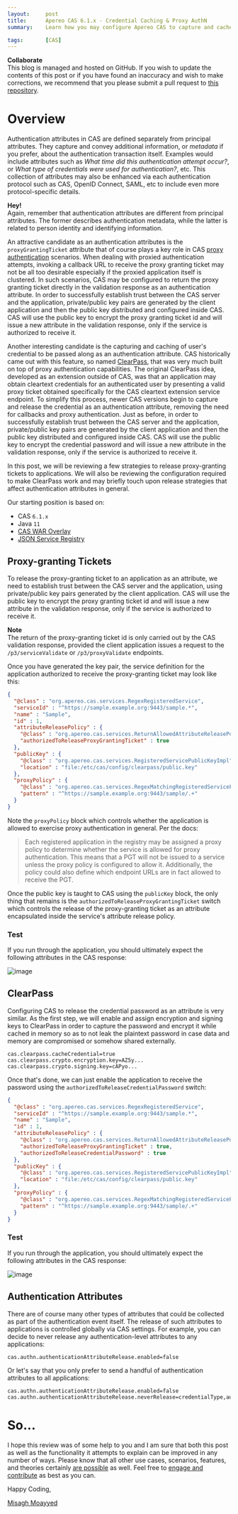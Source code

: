 ```yaml
---
layout:     post
title:      Apereo CAS 6.1.x - Credential Caching & Proxy AuthN
summary:    Learn how you may configure Apereo CAS to capture and cache the credential's password and the proxy-granting ticket in proxy authentication scenarios, pass them along to applications as regular attributes/claims. We will also be reviewing a handful of attribute release strategies that specifically affect authentication attributes, conveying metadata about the authentication event itself.

tags:       [CAS]
---
```


<div class="alert alert-success">
<strong>Collaborate</strong><br/>This blog is managed and hosted on GitHub. If you wish to update the contents of this post or if you have found an inaccuracy and wish to make corrections, we recommend that you please submit a pull request to <a href="https://github.com/apereo/apereo.github.io">this repository</a>.
</div>

# Overview

Authentication attributes in CAS are defined separately from principal attributes. They capture and convey additional information, or *metadata* if you prefer, about the authentication transaction itself. Examples would include attributes such as *What time did this authentication attempt occur?*, or *What type of credentials were used for authentication?*, etc. This collection of attributes may also be enhanced via each authentication protocol such as CAS, OpenID Connect, SAML, etc to include even more protocol-specific details.

<div class="alert alert-info">
<strong>Hey!</strong><br/>Again, remember that authentication attributes are different from principal attributes. The former describes authentication metadata, while the latter is related to person identity and identifying information.
</div>

An attractive candidate as an authentication attributes is the `proxyGrantingTicket` attribute that of course plays a key role in CAS [proxy authentication](https://apereo.github.io/cas/development/installation/Configuring-Proxy-Authentication.html) scenarios. When dealing with proxied authentication attempts, invoking a callback URL to receive the proxy granting ticket may not be all too desirable especially if the proxied application itself is clustered. In such scenarios, CAS may be configured to return the proxy granting ticket directly in the validation response as an authentication attribute. In order to successfully establish trust between the CAS server and the application, private/public key pairs are generated by the client application and then the public key distributed and configured inside CAS. CAS will use the public key to encrypt the proxy granting ticket id and will issue a new attribute in the validation response, only if the service is authorized to receive it.

Another interesting candidate is the capturing and caching of user's credential to be passed along as an authentication attribute. CAS historically came out with this feature, so named [ClearPass](https://apereo.github.io/cas/development/integration/ClearPass.html), that was very much built on top of proxy authentication capabilities. The original ClearPass idea, developed as an extension outside of CAS, was that an application may obtain cleartext credentials for an authenticated user by presenting a valid proxy ticket obtained specifically for the CAS cleartext extension service endpoint. To simplify this process, newer CAS versions begin to capture and release the credential as an authentication attribute, removing the need for callbacks and proxy authentication. Just as before, in order to successfully establish trust between the CAS server and the application, private/public key pairs are generated by the client application and then the public key distributed and configured inside CAS. CAS will use the public key to encrypt the credential password and will issue a new attribute in the validation response, only if the service is authorized to receive it.

In this post, we will be reviewing a few strategies to release proxy-granting tickets to applications. We will also be reviewing the configuration required to make ClearPass work and may briefly touch upon release strategies that affect authentication attributes in general.

Our starting position is based on:

- CAS `6.1.x`
- Java `11`
- [CAS WAR Overlay](https://github.com/apereo/cas-overlay-template)
- [JSON Service Registry](https://apereo.github.io/cas/development/services/JSON-Service-Management.html)

## Proxy-granting Tickets

To release the proxy-granting ticket to an application as an attribute, we need to establish trust between the CAS server and the application, using private/public key pairs generated by the client application. CAS will use the public key to encrypt the proxy granting ticket id and will issue a new attribute in the validation response, only if the service is authorized to receive it.

<div class="alert alert-info">
<strong>Note</strong><br/>The return of the proxy-granting ticket id is only carried out by the CAS validation response, provided the client application issues a request to the <code>/p3/serviceValidate</code> or <code>/p3/proxyValidate</code> endpoints.
</div>

Once you have generated the key pair, the service definition for the application authorized to receive the proxy-granting ticket may look like this:

```json
{
  "@class" : "org.apereo.cas.services.RegexRegisteredService",
  "serviceId" : "^https://sample.example.org:9443/sample.*",
  "name" : "Sample",
  "id" : 1,
  "attributeReleasePolicy" : {
    "@class" : "org.apereo.cas.services.ReturnAllowedAttributeReleasePolicy",
    "authorizedToReleaseProxyGrantingTicket" : true
  },
  "publicKey" : {
    "@class" : "org.apereo.cas.services.RegisteredServicePublicKeyImpl",
    "location" : "file:/etc/cas/config/clearpass/public.key"
  },
  "proxyPolicy" : {
    "@class" : "org.apereo.cas.services.RegexMatchingRegisteredServiceProxyPolicy",
    "pattern" : "^https://sample.example.org:9443/sample/.+"
  }
}
```

Note the `proxyPolicy` block which controls whether the application is allowed to exercise proxy authentication in general. Per the docs:

> Each registered application in the registry may be assigned a proxy policy to determine whether the service is allowed for proxy authentication. This means that a PGT will not be issued to a service unless the proxy policy is configured to allow it. Additionally, the policy could also define which endpoint URLs are in fact allowed to receive the PGT.

Once the public key is taught to CAS using the `publicKey` block, the only thing that remains is the `authorizedToReleaseProxyGrantingTicket` switch which controls the release of the proxy-granting ticket as an attribute encapsulated inside the service's attribute release policy.

### Test

If you run through the application, you should ultimately expect the following attributes in the CAS response:

![image](https://user-images.githubusercontent.com/1205228/54905205-ab2a0300-4e9d-11e9-9c5e-3ae1be5fdd06.png)

## ClearPass

Configuring CAS to release the credential password as an attribute is very similar. As the first step, we will enable and assign encryption and signing keys to ClearPass in order to capture the password and encrypt it while cached in memory so as to not leak the plaintext password in case data and memory are compromised or somehow shared externally.

```properties
cas.clearpass.cacheCredential=true
cas.clearpass.crypto.encryption.key=AZ5y...
cas.clearpass.crypto.signing.key=cAPyo...
```

Once that's done, we can just enable the application to receive the password using the `authorizedToReleaseCredentialPassword` switch:

```json
{
  "@class" : "org.apereo.cas.services.RegexRegisteredService",
  "serviceId" : "^https://sample.example.org:9443/sample.*",
  "name" : "Sample",
  "id" : 1,
  "attributeReleasePolicy" : {
    "@class" : "org.apereo.cas.services.ReturnAllowedAttributeReleasePolicy",
    "authorizedToReleaseProxyGrantingTicket" : true,
    "authorizedToReleaseCredentialPassword" : true
  },
  "publicKey" : {
    "@class" : "org.apereo.cas.services.RegisteredServicePublicKeyImpl",
    "location" : "file:/etc/cas/config/clearpass/public.key"
  },
  "proxyPolicy" : {
    "@class" : "org.apereo.cas.services.RegexMatchingRegisteredServiceProxyPolicy",
    "pattern" : "^https://sample.example.org:9443/sample/.+"
  }
}
```

### Test

If you run through the application, you should ultimately expect the following attributes in the CAS response:

![image](https://user-images.githubusercontent.com/1205228/54905561-94d07700-4e9e-11e9-8a5b-b4ff2d26c646.png)

## Authentication Attributes

There are of course many other types of attributes that could be collected as part of the authentication event itself. The release of such attributes to applications is controlled globally via CAS settings. For example, you can decide to never release any authentication-level attributes to any applications:

```properties
cas.authn.authenticationAttributeRelease.enabled=false
```

Or let's say that you only prefer to send a handful of authentication attributes to all applications:

```properties
cas.authn.authenticationAttributeRelease.enabled=false
cas.authn.authenticationAttributeRelease.neverRelease=credentialType,authenticationDate
```

# So...

I hope this review was of some help to you and I am sure that both this post as well as the functionality it attempts to explain can be improved in any number of ways. Please know that all other use cases, scenarios, features, and theories certainly [are possible](https://apereo.github.io/2017/02/18/onthe-theoryof-possibility/) as well. Feel free to [engage and contribute](https://apereo.github.io/cas/developer/Contributor-Guidelines.html) as best as you can.

Happy Coding,

[Misagh Moayyed](https://fawnoos.com)
